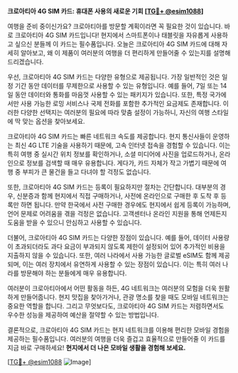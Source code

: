 **크로아티아 4G SIM 카드: 휴대폰 사용의 새로운 기회 [[TG💪+ @esim1088](https://t.me/s/esim1088)]**

여행을 준비 중이신가요? 크로아티아를 방문할 계획이라면 꼭 필요한 것이 있습니다. 바로 크로아티아 4G SIM 카드입니다! 현지에서 스마트폰이나 태블릿을 자유롭게 사용하고 싶으신 분들께 이 카드는 필수품입니다. 오늘은 크로아티아 4G SIM 카드에 대해 자세히 알아보고, 왜 이 제품이 여러분의 여행을 더 편리하게 만들어줄 수 있는지를 설명해드리겠습니다.

우선, 크로아티아 4G SIM 카드는 다양한 유형으로 제공됩니다. 가장 일반적인 것은 일정 기간 동안 데이터를 무제한으로 사용할 수 있는 유형입니다. 예를 들어, 7일 또는 14일 동안 데이터와 통화를 마음껏 사용할 수 있는 패키지가 있습니다. 또한, 특정 국가에서만 사용 가능한 로밍 서비스나 국제 전화를 포함한 추가적인 요금제도 존재합니다. 이러한 다양한 선택지는 여러분의 필요에 따라 맞춤 설정이 가능하니, 자신의 여행 스타일에 딱 맞는 옵션을 찾아보세요.

크로아티아 4G SIM 카드는 빠른 네트워크 속도를 제공합니다. 현지 통신사들이 운영하는 최신 4G LTE 기술을 사용하기 때문에, 고속 인터넷 접속을 경험할 수 있습니다. 이는 특히 여행 중 실시간 위치 정보를 확인하거나, 소셜 미디어에 사진을 업로드하거나, 온라인으로 정보를 검색할 때 매우 유용합니다. 게다가, 카드 자체가 작고 가볍기 때문에 여행 중 부피가 큰 물건을 들고 다녀야 할 걱정도 없습니다.

또한, 크로아티아 4G SIM 카드는 등록이 필요하지만 절차는 간단합니다. 대부분의 경우, 신분증과 함께 현지에서 직접 구매하거나, 사전에 온라인으로 구매한 후 도착 후 등록만 하면 됩니다. 만약 한국에서 사전 구매한 경우에도 현지에서 쉽게 등록이 가능하며, 언어 문제로 어려움을 겪을 걱정은 없습니다. 고객센터나 온라인 지원을 통해 언제든지 도움을 받을 수 있으니 안심하고 사용할 수 있습니다.

더불어, 크로아티아 4G SIM 카드는 다양한 장점이 있습니다. 예를 들어, 데이터 사용량이 초과되더라도 과다 요금이 부과되지 않도록 제한이 설정되어 있어 추가적인 비용을 지출하지 않을 수 있습니다. 또한, 여러 나라에서 사용 가능한 글로벌 eSIM도 함께 제공되며, 이는 여러 장치에서 유연하게 사용할 수 있는 장점이 있습니다. 이는 특히 여러 나라를 방문해야 하는 분들에게 매우 유용합니다.

여러분이 크로아티아에서 어떤 활동을 하든, 4G 네트워크는 여러분의 모험을 더욱 원활하게 만들어줍니다. 현지 맛집을 찾아가거나, 관광 명소를 찾을 때도 모바일 네트워크는 중요한 역할을 합니다. 그리고 무엇보다도, 크로아티아 4G SIM 카드는 저렴하면서도 우수한 성능을 제공하여 예산을 절약할 수 있는 방법입니다.

결론적으로, 크로아티아 4G SIM 카드는 현지 네트워크를 이용해 편리한 모바일 경험을 제공하는 필수품입니다. 여러분의 여행을 더욱 즐겁고 효율적으로 만들어줄 이 카드를 지금 바로 구매하세요! **현지에서 더 나은 모바일 생활을 경험해 보세요.**

[[TG💪+ @esim1088](https://t.me/s/esim1088) ![Image](https://i.postimg.cc/Y0z9fWf4/image.png)]
